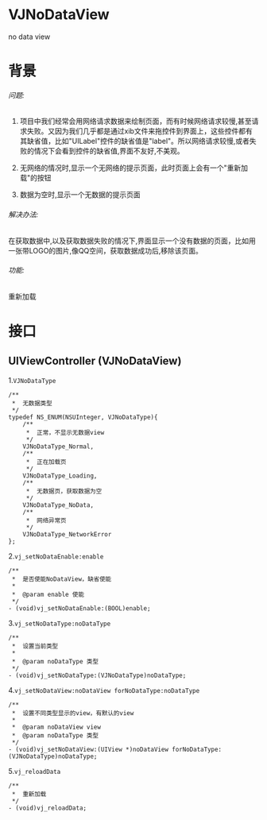 VJNoDataView
============

no data view

# 背景

###### 问题:

1. 项目中我们经常会用网络请求数据来绘制页面，而有时候网络请求较慢,甚至请求失败。又因为我们几乎都是通过xib文件来拖控件到界面上，这些控件都有其缺省值，比如"UILabel"控件的缺省值是"label"。所以网络请求较慢,或者失败的情况下会看到控件的缺省值,界面不友好,不美观。

2. 无网络的情况时,显示一个无网络的提示页面，此时页面上会有一个"重新加载"的按钮

3. 数据为空时,显示一个无数据的提示页面

###### 解决办法:

在获取数据中,以及获取数据失败的情况下,界面显示一个没有数据的页面，比如用一张带LOGO的图片,像QQ空间，获取数据成功后,移除该页面。

###### 功能:

重新加载

# 接口

## UIViewController (VJNoDataView)

1.`VJNoDataType`

```
/**
 *  无数据类型
 */
typedef NS_ENUM(NSUInteger, VJNoDataType){
    /**
     *  正常，不显示无数据view
     */
    VJNoDataType_Normal,
    /**
     *  正在加载页
     */
    VJNoDataType_Loading,
    /**
     *  无数据页，获取数据为空
     */
    VJNoDataType_NoData,
    /**
     *  网络异常页
     */
    VJNoDataType_NetworkError
};
```

2.`vj_setNoDataEnable:enable`

```
/**
 *  是否使能NoDataView，缺省使能
 *
 *  @param enable 使能
 */
- (void)vj_setNoDataEnable:(BOOL)enable;
```

3.`vj_setNoDataType:noDataType`

```
/**
 *  设置当前类型
 *
 *  @param noDataType 类型
 */
- (void)vj_setNoDataType:(VJNoDataType)noDataType;
```

4.`vj_setNoDataView:noDataView forNoDataType:noDataType`

```
/**
 *  设置不同类型显示的view，有默认的view
 *
 *  @param noDataView view
 *  @param noDataType 类型
 */
- (void)vj_setNoDataView:(UIView *)noDataView forNoDataType:(VJNoDataType)noDataType;
```

5.`vj_reloadData`

```
/**
 *  重新加载
 */
- (void)vj_reloadData;
```